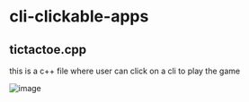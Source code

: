 # cli-clickable-apps

## tictactoe.cpp
this is a c++ file where user can click on a cli to play the game

![image](https://user-images.githubusercontent.com/20777854/83516104-1d5f9400-a4f4-11ea-8b94-ffea45371174.png)
